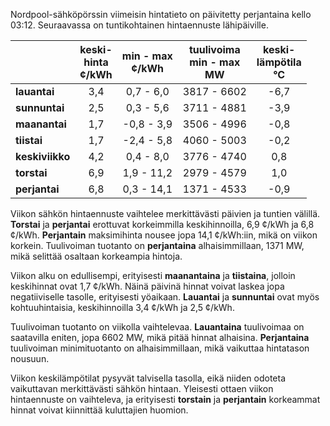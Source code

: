 Nordpool-sähköpörssin viimeisin hintatieto on päivitetty perjantaina kello 03:12. Seuraavassa on tuntikohtainen hintaennuste lähipäiville.

|        | keski-<br>hinta<br>¢/kWh | min - max<br>¢/kWh | tuulivoima<br>min - max<br>MW | keski-<br>lämpötila<br>°C |
|:-------------|:----------------:|:----------------:|:-------------:|:-------------:|
| **lauantai** | 3,4 | 0,7 - 6,0 | 3817 - 6602 | -6,7 |
| **sunnuntai** | 2,5 | 0,3 - 5,6 | 3711 - 4881 | -3,9 |
| **maanantai** | 1,7 | -0,8 - 3,9 | 3506 - 4996 | -0,8 |
| **tiistai** | 1,7 | -2,4 - 5,8 | 4060 - 5003 | -0,2 |
| **keskiviikko** | 4,2 | 0,4 - 8,0 | 3776 - 4740 | 0,8 |
| **torstai** | 6,9 | 1,9 - 11,2 | 2979 - 4579 | 1,0 |
| **perjantai** | 6,8 | 0,3 - 14,1 | 1371 - 4533 | -0,9 |

Viikon sähkön hintaennuste vaihtelee merkittävästi päivien ja tuntien välillä. **Torstai** ja **perjantai** erottuvat korkeimmilla keskihinnoilla, 6,9 ¢/kWh ja 6,8 ¢/kWh. **Perjantain** maksimihinta nousee jopa 14,1 ¢/kWh:iin, mikä on viikon korkein. Tuulivoiman tuotanto on **perjantaina** alhaisimmillaan, 1371 MW, mikä selittää osaltaan korkeampia hintoja.

Viikon alku on edullisempi, erityisesti **maanantaina** ja **tiistaina**, jolloin keskihinnat ovat 1,7 ¢/kWh. Näinä päivinä hinnat voivat laskea jopa negatiiviselle tasolle, erityisesti yöaikaan. **Lauantai** ja **sunnuntai** ovat myös kohtuuhintaisia, keskihinnoilla 3,4 ¢/kWh ja 2,5 ¢/kWh.

Tuulivoiman tuotanto on viikolla vaihtelevaa. **Lauantaina** tuulivoimaa on saatavilla eniten, jopa 6602 MW, mikä pitää hinnat alhaisina. **Perjantaina** tuulivoiman minimituotanto on alhaisimmillaan, mikä vaikuttaa hintatason nousuun.

Viikon keskilämpötilat pysyvät talvisella tasolla, eikä niiden odoteta vaikuttavan merkittävästi sähkön hintaan. Yleisesti ottaen viikon hintaennuste on vaihteleva, ja erityisesti **torstain** ja **perjantain** korkeammat hinnat voivat kiinnittää kuluttajien huomion.